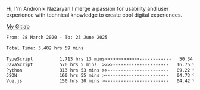 Hi, I'm Andronik Nazaryan
I merge a passion for usability and user experience with technical knowledge to create cool digital experiences.

[My Gitlab](https://gitlab.com/anridev24)

<!--START_SECTION:waka-->

```txt
From: 28 March 2020 - To: 23 June 2025

Total Time: 3,402 hrs 59 mins

TypeScript          1,713 hrs 13 mins>>>>>>>>>>>>>------------   50.34 %
JavaScript          570 hrs 5 mins  >>>>---------------------   16.75 %
Python              313 hrs 53 mins >>-----------------------   09.22 %
JSON                160 hrs 55 mins >------------------------   04.73 %
Vue.js              150 hrs 20 mins >------------------------   04.42 %
```

<!--END_SECTION:waka-->
